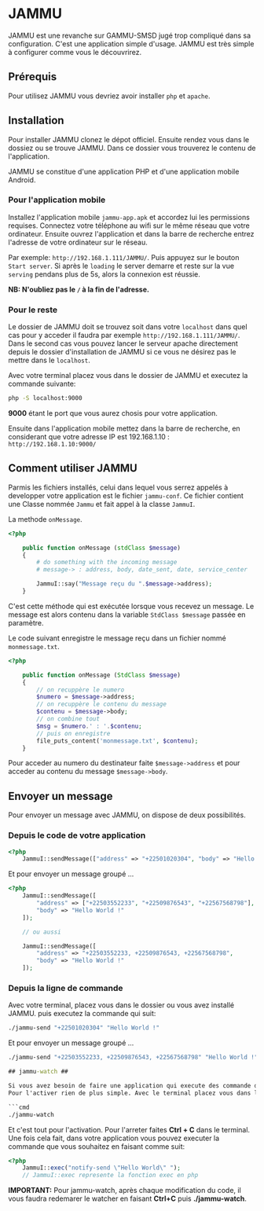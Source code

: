 # JAMMU #

JAMMU est une revanche sur GAMMU-SMSD jugé trop compliqué dans sa configuration. C'est une application simple d'usage. JAMMU est très simple à configurer comme vous le découvrirez.

## Prérequis ##

Pour utilisez JAMMU vous devriez avoir installer `php` et `apache`.

## Installation ##

Pour installer JAMMU clonez le dépot officiel.
Ensuite rendez vous dans le dossiez ou se trouve JAMMU. Dans ce dossier vous trouverez le contenu de l'application.

JAMMU se constitue d'une application PHP et d'une application mobile Android.

### Pour l'application mobile ###

Installez l'application mobile `jammu-app.apk` et accordez lui les permissions requises.
Connectez votre téléphone au wifi sur le même réseau que votre ordinateur.
Ensuite ouvrez l'application et dans la barre de recherche entrez l'adresse de votre ordinateur sur le réseau.

Par exemple: `http://192.168.1.111/JAMMU/`. Puis appuyez sur le bouton `Start server`.
Si après le `loading` le server demarre et reste sur la vue `serving` pendans plus de 5s, alors la connexion est réussie.

**NB: N'oubliez pas le `/` à la fin de l'adresse.**

### Pour le reste ###

Le dossier de JAMMU doit se trouvez soit dans votre `localhost` dans quel cas pour y acceder il faudra par exemple `http://192.168.1.111/JAMMU/`.
Dans le second cas vous pouvez lancer le serveur apache directement depuis le dossier d'installation de JAMMU si ce vous ne désirez pas le mettre dans le `localhost`.

Avec votre terminal placez vous dans le dossier de JAMMU et executez la commande suivante:

```cmd
php -S localhost:9000
```

**9000** étant le port que vous aurez chosis pour votre application.

Ensuite dans l'application mobile mettez dans la barre de recherche, en considerant que votre adresse IP est 192.168.1.10 : `http://192.168.1.10:9000/`

## Comment utiliser JAMMU ##

Parmis les fichiers installés, celui dans lequel vous serrez appelés à developper votre application est le fichier `jammu-conf`.
Ce fichier contient une Classe nommée `Jammu` et fait appel à la classe `JammuI`.

La methode `onMessage`.

```php
<?php

	public function onMessage (stdClass $message)
	{
		# do something with the incoming message
		# message-> : address, body, date_sent, date, service_center

		JammuI::say("Message reçu du ".$message->address);
	}
```

C'est cette méthode qui est exécutée lorsque vous recevez un message. Le message est alors contenu dans la variable `StdClass $message` passée en paramètre.

Le code suivant enregistre le message reçu dans un fichier nommé `monmessage.txt`.
```php
<?php

	public function onMessage (StdClass $message)
	{
		// on recuppère le numero
		$numero = $message->address;
		// on recuppère le contenu du message
		$contenu = $message->body;
		// on combine tout
		$msg = $numero.' : '.$contenu;
		// puis on enregistre
		file_puts_content('monmessage.txt', $contenu);
	}
```

Pour acceder au numero du destinateur faite `$message->address` et pour acceder au contenu du message `$message->body`.

## Envoyer un message ##

Pour envoyer un message avec JAMMU, on dispose de deux possibilités.

### Depuis le code de votre application ###

```php
<?php
	JammuI::sendMessage(["address" => "+22501020304", "body" => "Hello World !"]);
```

Et pour envoyer un message groupé ...

```php
<?php
	JammuI::sendMessage([
		"address" => ["+22503552233", "+22509876543", "+22567568798"],
		"body" => "Hello World !"
	]);

	// ou aussi

	JammuI::sendMessage([
		"address" => "+22503552233, +22509876543, +22567568798",
		"body" => "Hello World !"
	]);
```

### Depuis la ligne de commande ###

Avec votre terminal, placez vous dans le dossier ou vous avez installé JAMMU. puis executez la commande qui suit:

```cmd
./jammu-send "+22501020304" "Hello World !"
```

Et pour envoyer un message groupé ...

```cmd
./jammu-send "+22503552233, +22509876543, +22567568798" "Hello World !"

## jammu-watch ##

Si vous avez besoin de faire une application qui execute des commande de la console, alors il vous faudra activer le watcher. j'ai nommé **jammu-watch**.
Pour l'activer rien de plus simple. Avec le terminal placez vous dans le dossier ou vous avez installé JAMMU et executez la commande:

```cmd
./jammu-watch
```

Et c'est tout pour l'activation. Pour l'arreter faites **Ctrl + C** dans le terminal.
Une fois cela fait, dans votre application vous pouvez executer la commande que vous souhaitez en faisant comme suit:

```php
<?php
	JammuI::exec("notify-send \"Hello World\" ");
	// JammuI::exec represente la fonction exec en php
```

**IMPORTANT:** Pour jammu-watch, après chaque modification du code, il vous faudra redemarer le watcher en faisant **Ctrl+C** puis **./jammu-watch**.